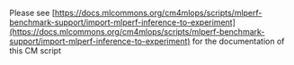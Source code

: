 Please see [https://docs.mlcommons.org/cm4mlops/scripts/mlperf-benchmark-support/import-mlperf-inference-to-experiment](https://docs.mlcommons.org/cm4mlops/scripts/mlperf-benchmark-support/import-mlperf-inference-to-experiment) for the documentation of this CM script
